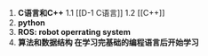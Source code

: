 1. __C语言和C++__
  1.1 [[D-1  C语言]]
  1.2 [[C++]]
1. __python__
2. __ROS: robot operrating system__
3. __算法和数据结构 在学习完基础的编程语言后开始学习__